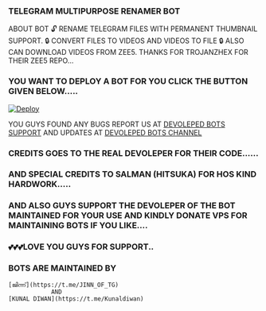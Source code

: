 ### TELEGRAM MULTIPURPOSE RENAMER BOT

ABOUT BOT 
 🔓 RENAME TELEGRAM FILES WITH PERMANENT THUMBNAIL SUPPORT. 
 🔒 CONVERT FILES TO VIDEOS AND VIDEOS TO FILE
 🔒 ALSO CAN DOWNLOAD VIDEOS FROM ZEE5. THANKS FOR TROJANZHEX FOR THEIR ZEE5 REPO... 



### YOU WANT TO DEPLOY A BOT FOR YOU CLICK THE BUTTON GIVEN BELOW.....  

[![Deploy](https://www.herokucdn.com/deploy/button.svg)](https://heroku.com/deploy?template=https://github.com/DevelopedBots/FileRenameBot)

YOU GUYS FOUND ANY BUGS REPORT US AT [DEVOLEPED BOTS SUPPORT](https://t.me/DevelopedBotz) 
AND UPDATES AT [DEVOLEPED BOTS CHANNEL](https://t.me/DevelopedBotz) 


### CREDITS GOES TO THE REAL DEVOLEPER FOR THEIR CODE...... 
### AND SPECIAL CREDITS TO SALMAN (HITSUKA) FOR HOS KIND HARDWORK..... 
### AND ALSO GUYS SUPPORT THE DEVOLEPER OF THE BOT MAINTAINED FOR YOUR USE AND KINDLY DONATE VPS FOR MAINTAINING BOTS IF YOU       LIKE.... 
### 💕💕💕LOVE YOU GUYS FOR SUPPORT.. 


### BOTS ARE MAINTAINED BY
    [ജിന്ന്](https://t.me/JINN_OF_TG) 
                AND
    [KUNAL DIWAN](https://t.me/Kunaldiwan)     

